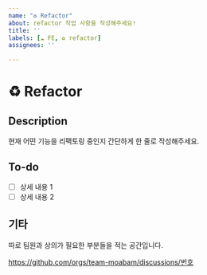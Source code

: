 ```yaml
---
name: "♻️ Refactor"
about: refactor 작업 사항을 작성해주세요!
title: ''
labels: [☁️ FE, ♻️ refactor]
assignees: ''

---
```


# ♻️ Refactor
## Description
현재 어떤 기능을 리팩토링 중인지 간단하게 한 줄로 작성해주세요.

## To-do
- [ ] 상세 내용 1
- [ ] 상세 내용 2

## 기타
따로 팀원과 상의가 필요한 부분들을 적는 공간입니다.

<!-- 이슈와 연관된 Discussion이 있다면 번호를 기입해주세요. ex) #11 -->
https://github.com/orgs/team-moabam/discussions/번호
